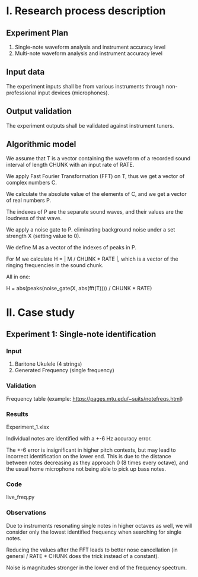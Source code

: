 # I. Research process description
## Experiment Plan
1. Single-note waveform analysis and instrument accuracy level
2. Multi-note waveform analysis and instrument accuracy level 

## Input data
The experiment inputs shall be from various instruments through non-professional input devices (microphones).

## Output validation
The experiment outputs shall be validated against instrument tuners.

## Algorithmic model
We assume that T is a vector containing the waveform of a recorded sound interval of length CHUNK with an input rate of RATE.

We apply Fast Fourier Transformation (FFT) on T, thus we get a vector of complex numbers C.

We calculate the absolute value of the elements of C, and we get a vector of real numbers P.

The indexes of P are the separate sound waves, and their values are the loudness of that wave.

We apply a noise gate to P. eliminating background noise under a set strength X (setting value to 0).

We define M as a vector of the indexes of peaks in P.

For M we calculate H = | M / CHUNK * RATE |, which is a vector of the ringing frequencies in the sound chunk.

All in one:

H = abs(peaks(noise_gate(X, abs(fft(T)))) / CHUNK * RATE)

# II. Case study

## Experiment 1: Single-note identification

### Input

1. Baritone Ukulele (4 strings)
2. Generated Frequency (single frequency)

### Validation

Frequency table (example: https://pages.mtu.edu/~suits/notefreqs.html)

### Results

Experiment_1.xlsx

Individual notes are identified with a +-6 Hz accuracy error.

The +-6 error is insignificant in higher pitch contexts, but may lead to incorrect identification on the lower end.
This is due to the distance between notes decreasing as they approach 0 (8 times every octave),
and the usual home microphone not being able to pick up bass notes.

### Code

live_freq.py

### Observations

Due to instruments resonating single notes in higher octaves as well, we will consider 
only the lowest identified frequency when searching for single notes.

Reducing the values after the FFT leads to better nose cancellation
(in general / RATE * CHUNK does the trick instead of a constant).

Noise is magnitudes stronger in the lower end of the frequency spectrum.
